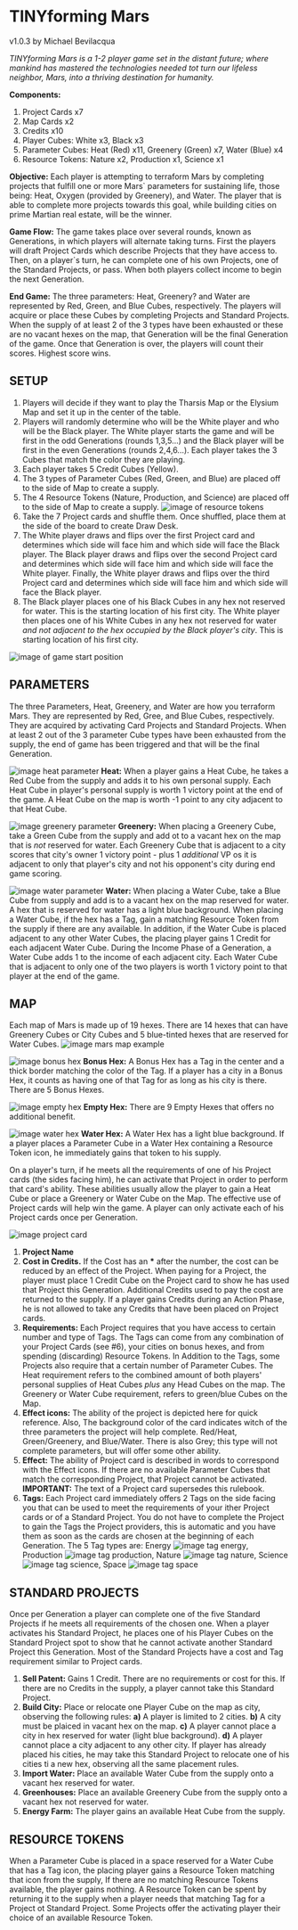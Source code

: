 # TINYforming Mars
v1.0.3
by Michael Bevilacqua

*TINYforming Mars is a 1-2 player game set in the distant future; where mankind has mastered the technologies needed tot turn our lifeless neighbor, Mars, into a thriving destination for humanity.*

**Components:**
1. Project Cards x7
2. Map Cards x2
3. Credits x10
4. Player Cubes: White x3, Black x3
5. Parameter Cubes: Heat (Red) x11, Greenery (Green) x7, Water (Blue) x4
6. Resource Tokens: Nature x2, Production x1, Science x1

**Objective:** Each player is attempting to terraform Mars by completing projects that fulfill one or more Mars` parameters for sustaining life, those being: Heat, Oxygen (provided by Greenery), and Water. The player that is able to complete more projects towards this goal, while building cities on prime Martian real estate, will be the winner.

**Game Flow:** The game takes place over several rounds, known as Generations, in which players will alternate taking turns. First the players will draft Project Cards which describe Projects that they have access to. Then, on a player`s turn, he can complete one of his own Projects, one of the Standard Projects, or pass. When both players collect income to begin the next Generation.

**End Game:** The three parameters: Heat, Greenery? and Water are represented by Red, Green, and Blue Cubes, respectively. The players will acquire or place these Cubes by completing Projects and Standard Projects. When the supply of at least 2 of the 3 types have been exhausted or these are no vacant hexes on the map, that Generation will be the final Generation of the game. Once that Generation is over, the players will count their scores. Highest score wins.

## SETUP
1. Players will decide if they want to play the Tharsis Map or the Elysium Map and set it up in the center of the table.
2. Players will randomly determine who will be the White player and who will be the Black player. The White player starts the game and will be first in the odd Generations (rounds 1,3,5...) and the Black player will be first in the even Generations (rounds 2,4,6...). Each player takes the 3 Cubes that match the color they are playing.
3. Each player takes 5 Credit Cubes (Yellow).
4. The 3 types of Parameter Cubes (Red, Green, and Blue) are placed off to the side of Map to create a supply.
5. The 4 Resource Tokens (Nature, Production, and Science) are placed off to the side of Map to create a supply. ![image of resource tokens]()
6. Take the 7 Project cards and shuffle them. Once shuffled, place them at the side of the board to create Draw Desk.
7. The White player draws and flips over the first Project card and determines which side will face him and which side will face the Black player. The Black player draws and flips over the second Project card and determines which side will face him and which side will face the White player. Finally, the White player draws and flips over the third Project card and determines which side will face him and which side will face the Black player.
8. The Black player places one of his Black Cubes in any hex not reserved for water. This is the starting location of his first city. The White player then places one of his White Cubes in any hex not reserved for water *and not adjacent to the hex occupied by the Black player's city*. This is starting location of his first city.

![image of game start position]()

## PARAMETERS
The three Parameters, Heat, Greenery, and Water are how you terraform Mars. They are represented by Red, Gree, and Blue Cubes, respectively. They are acquired by activating Card Projects and Standard Projects. When at least 2 out of the 3 parameter Cube types have been exhausted from the supply, the end of game has been triggered and that will be the final Generation.

![image heat parameter]() **Heat:** When a player gains a Heat Cube, he takes a Red Cube from the supply and adds it to his own personal supply. Each Heat Cube in player's personal supply is worth 1 victory point at the end of the game. A Heat Cube on the map is worth -1 point to any city adjacent to that Heat Cube.

![image greenery parameter]() **Greenery:** When placing a Greenery Cube, take a Green Cube from the supply and add ot to a vacant hex on the map that is *not* reserved for water. Each Greenery Cube that is adjacent to a city scores that city's owner 1 victory point - plus 1 *additional* VP os it is adjacent to only that player's city and not his opponent's city during end game scoring.

![image water parameter]() **Water:** When placing a Water Cube, take a Blue Cube from supply and add is to a vacant hex on the map reserved for water. A hex that is reserved for water has a light blue background. When placing a Water Cube, if the hex has a Tag, gain a matching Resource Token from the supply if there are any available. In addition, if the Water Cube is placed adjacent to any other Water Cubes, the placing player gains 1 Credit for each adjacent Water Cube. During the Income Phase of a Generation, a Water Cube adds 1 to the income of each adjacent city. Each Water Cube that is adjacent to only one of the two players is worth 1 victory point to that player at the end of the game.

## MAP
Each map of Mars is made up of 19 hexes. There are 14 hexes that can have Greenery Cubes or City Cubes and 5 blue-tinted hexes that are reserved for Water Cubes. ![image mars map example]()

![image bonus hex]() **Bonus Hex:** A Bonus Hex has a Tag in the center and a thick border matching the color of the Tag. If a player has a city in a Bonus Hex, it counts as having one of that Tag for as long as his city is there. There are 5 Bonus Hexes.

![image empty hex]() **Empty Hex:** There are 9 Empty Hexes that offers no additional benefit.

![image water hex]() **Water Hex:** A Water Hex has a light blue background. If a player places a Parameter Cube in a Water Hex containing a Resource Token icon, he immediately gains that token to his supply.


On a player's turn, if he meets all the requirements of one of his Project cards (the sides facing him), he can activate that Project in order to perform that card's ability. These abilities usually allow the player to gain a Heat Cube or place a Greenery or Water Cube on the Map. The effective use of Project cards will help win the game. A player can only activate each of his Project cards once per Generation.

![image project card]() 
1. **Project Name**
2. **Cost in Credits.** If the Cost has an **\*** after the number, the cost can be reduced by an effect of the Project. When paying for a Project, the player must place 1 Credit Cube on the Project card to show he has used that Project this Generation. Additional Credits used to pay the cost are returned to the supply.
If a player gains Credits during an Action Phase, he is not allowed to take any Credits that have been placed on Project cards.
3. **Requirements:** Each Project requires that you have access to certain number and type of Tags. The Tags can come from any combination of your Project Cards (see #6), your cities on bonus hexes, and from spending (discarding) Resource Tokens.
In Addition to the Tags, some Projects also require that a certain number of Parameter Cubes. The Heat requirement refers to the combined amount of both players' personal supplies of Heat Cubes *plus* any Head Cubes on the map. The Greenery or Water Cube requirement, refers to green/blue Cubes on the Map.
4. **Effect icons:** The ability of the project is depicted here for quick reference. Also, The background color of the card indicates witch of the three parameters the project will help complete. Red/Heat, Green/Greenery, and Blue/Water. There is also Grey; this type will not complete parameters, but will offer some other ability.
5. **Effect:** The ability of Project card is described in words to correspond with the Effect icons. If there are no available Parameter Cubes that match the corresponding Project, that Project cannot be activated.
**IMPORTANT:** The text of a Project card supersedes this rulebook.
6. **Tags:** Each Project card immediately offers 2 Tags on the side facing you that can be used to meet the requirements of your ither Project cards or of a Standard Project. You do not have to complete the Project to gain the Tags the Project providers, this is automatic and you have them as soon as the cards are chosen at the beginning of each Generation. The 5 Tag types are:
Energy ![image tag energy](), Production ![image tag production](), Nature ![image tag nature](), Science ![image tag science](), Space ![image tag space]()

## STANDARD PROJECTS
Once per Generation a player can complete one of the five Standard Projects if he meets all requirements of the chosen one. When a player activates his Standard Project, he places one of his Player Cubes on the Standard Project spot to show that he cannot activate another Standard Project this Generation. Most of the Standard Projects have a cost and Tag requirement similar to Project cards.

1. **Sell Patent:** Gains 1 Credit. There are no requirements or cost for this. If there are no Credits in the supply, a player cannot take this Standard Project.
2. **Build City:** Place or relocate one Player Cube on the map as city, observing the following rules: **a)** A player is limited to 2 cities. **b)** A city must be plaiced in vacant hex on the map. **c)** A player cannot place a city in hex reserved for water (light blue background). **d)** A player cannot place a city adjacent to any other city.
If player has already placed his cities, he may take this Standard Project to relocate one of his cities ti a new hex, observing all the same placement rules.
3. **Import Water:** Place an available Water Cube from the supply onto a vacant hex reserved for water.
4. **Greenhouses:** Place an available Greenery Cube from the supply onto a vacant hex not reserved for water.
5. **Energy Farm:** The player gains an available Heat Cube from the supply.

## RESOURCE TOKENS
When a Parameter Cube is placed in a space reserved for a Water Cube that has a Tag icon, the placing player gains a Resource Token matching that icon from the supply, If there are no matching Resource Tokens available, the player gains nothing. A Resource Token can be spent by returning it to the supply when a player needs that matching Tag for a Project ot Standard Project. Some Projects offer the activating player their choice of an available Resource Token. 

